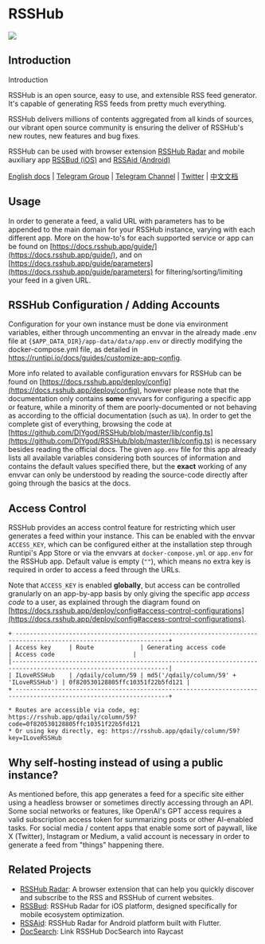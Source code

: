 # RSSHub

![](https://camo.githubusercontent.com/ceaf8f7b5c2b0f5b71013f5553cd4e71dfbc47787928a2ec1cfe0e41a7a0b99c/68747470733a2f2f646f63732e7273736875622e6170702f696d672f6c6f676f2e706e67)

## Introduction

Introduction

RSSHub is an open source, easy to use, and extensible RSS feed generator. It's capable of generating RSS feeds from pretty much everything.

RSSHub delivers millions of contents aggregated from all kinds of sources, our vibrant open source community is ensuring the deliver of RSSHub's new routes, new features and bug fixes.

RSSHub can be used with browser extension [RSSHub Radar](https://github.com/DIYgod/RSSHub-Radar) and mobile auxiliary app [RSSBud (iOS)](https://github.com/Cay-Zhang/RSSBud) and [RSSAid (Android)](https://github.com/LeetaoGoooo/RSSAid)

[English docs](https://docs.rsshub.app/) | [Telegram Group](https://t.me/rsshub) | [Telegram Channel](https://t.me/awesomeRSSHub) | [Twitter](https://twitter.com/intent/follow?screen_name=_RSSHub) | [中文文档](https://docs.rsshub.app/zh/)


## Usage

In order to generate a feed, a valid URL with parameters has to be appended to the main domain for your RSSHub instance, varying with each different app. More on the how-to's for each supported service or app can be found on [https://docs.rsshub.app/guide/](https://docs.rsshub.app/guide/), and on [https://docs.rsshub.app/guide/parameters](https://docs.rsshub.app/guide/parameters) for filtering/sorting/limiting your feed in a given URL.

## RSSHub Configuration / Adding Accounts

Configuration for your own instance must be done via environment variables, either through uncommenting an envvar in the already made .env file at `{$APP_DATA_DIR}/app-data/data/app.env` or directly modifying the docker-compose.yml file, as detailed in https://runtipi.io/docs/guides/customize-app-config.

More info related to available configuration envvars for RSSHub can be found on [https://docs.rsshub.app/deploy/config](https://docs.rsshub.app/deploy/config), however please note that the documentation only contains **some** envvars for configuring a specific app or feature, while a minority of them are poorly-documented or not behaving as according to the official documentation (such as `UA`). In order to get the complete gist of everything, browsing the code at [https://github.com/DIYgod/RSSHub/blob/master/lib/config.ts](https://github.com/DIYgod/RSSHub/blob/master/lib/config.ts) is necessary besides reading the official docs. The given `app.env` file for this app already lists all available variables considering both sources of information and contains the default values specified there, but the **exact** working of any envvar can only be understood by reading the source-code directly after going through the basics at the docs.

## Access Control

RSSHub provides an access control feature for restricting which user generates a feed within your instance. This can be enabled with the envvar `ACCESS_KEY`, which can be configured either at the installation step through Runtipi's App Store or via the envvars at `docker-compose.yml` or `app.env` for the RSSHub app. Default value is empty (`""`), which means no extra key is required in order to access a feed through the URLs.

Note that `ACCESS_KEY` is enabled **globally**, but access can be controlled granularly on an app-by-app basis by only giving the specific app *access code* to a user, as explained through the diagram found on [https://docs.rsshub.app/deploy/config#access-control-configurations](https://docs.rsshub.app/deploy/config#access-control-configurations).

```
+ -----------------------------------------------------------------------------------------------------------------+
| Access key     | Route             | Generating access code                   | Access code                      |
|------------------------------------------------------------------------------------------------------------------|
| ILoveRSSHub	 | /qdaily/column/59 | md5('/qdaily/column/59' + 'ILoveRSSHub')	| 0f820530128805ffc10351f22b5fd121 |
+ -----------------------------------------------------------------------------------------------------------------+

* Routes are accessible via code, eg: https://rsshub.app/qdaily/column/59?code=0f820530128805ffc10351f22b5fd121
* Or using key directly, eg: https://rsshub.app/qdaily/column/59?key=ILoveRSSHub
```

## Why self-hosting instead of using a public instance?

As mentioned before, this app generates a feed for a specific site either using a headless browser or sometimes directly accessing through an API. Some social networks or features, like OpenAI's GPT access requires a valid subscription access token for summarizing posts or other AI-enabled tasks. For social media / content apps that enable some sort of paywall, like X (Twitter), Instagram or Medium, a valid account is necessary in order to generate a feed from "things" happening there.

## Related Projects

- [RSSHub Radar](https://github.com/DIYgod/RSSHub-Radar): A browser extension that can help you quickly discover and subscribe to the RSS and RSSHub of current websites.
- [RSSBud](https://github.com/Cay-Zhang/RSSBud): RSSHub Radar for iOS platform, designed specifically for mobile ecosystem optimization.
- [RSSAid](https://github.com/LeetaoGoooo/RSSAid): RSSHub Radar for Android platform built with Flutter.
- [DocSearch](https://github.com/Fatpandac/DocSearch): Link RSSHub DocSearch into Raycast

